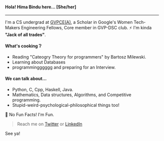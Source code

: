 #### Hola! Hima Bindu here... [She/her]
_____________________________________________________________________
I'm a CS undergrad at [GVPCE(A)](http://gvpce.ac.in/index1.html), a Scholar in Google's Women Tech-Makers Engineering Fellows, Core member in GVP-DSC club. 
:zap: I'm kinda **"Jack of all trades"**.

#### What's cooking :grey_question:
- Reading "Cateogry Theory for programmers" by Bartosz Milewski.
- Learning about Databases
- programmingggggg and preparing for an Interview.

#### We can talk about...
- Python, C, Cpp, Haskell, Java.
- Mathematics, Data structures, Algorithms, and Competitive programming.
- Stupid-weird-psychological-philosophical things too!

:eyes: No Fun Facts! I'm Fun.

> Reach me on [Twitter](https://twitter.com/BinduTenneti) or [LinkedIn](https://www.linkedin.com/in/hima-bindu-002a45194/)

See ya!
